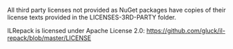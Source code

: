 All third party licenses not provided as NuGet packages have copies of their license texts provided in the LICENSES-3RD-PARTY folder.

ILRepack is licensed under Apache License 2.0:
https://github.com/gluck/il-repack/blob/master/LICENSE